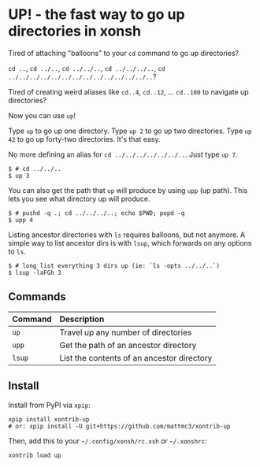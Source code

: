 # UP! - the fast way to go up directories in xonsh

Tired of attaching "balloons" to your `cd` command to go up directories?

`cd ..`, `cd ../..`, `cd ../../..`, `cd ../../../..`, `cd ../../../../../../../../../../../../../..`?

Tired of creating weird aliases like `cd..4`, `cd..12`, ... `cd..100` to navigate up directories?

Now you can use `up`!

Type `up` to go up one directory. Type `up 2` to go up two directories. Type
`up 42` to go up forty-two directories. It's that easy.

No more defining an alias for `cd ../../../../../../..`.  Just type `up 7`.

```shell
$ # cd ../../..
$ up 3
```

You can also get the path that `up` will produce by using `upp` (up path).
This lets you see what directory up will produce.

```shell
$ # pushd -q .; cd ../../../..; echo $PWD; popd -q
$ upp 4
```

Listing ancestor directories with `ls` requires balloons, but not anymore.
A simple way to list ancestor dirs is with `lsup`, which forwards on any options to `ls`.

```shell
$ # long list everything 3 dirs up (ie: `ls -opts ../../..`)
$ lsup -laFGh 3
```

## Commands

| Command | Description                                |
|:--------|:-------------------------------------------|
| `up`    | Travel up any number of directories        |
| `upp`   | Get the path of an ancestor directory      |
| `lsup`  | List the contents of an ancestor directory |

## Install

Install from PyPI via `xpip`:

```shell
xpip install xontrib-up
# or: xpip install -U git+https://github.com/mattmc3/xontrib-up
```

Then, add this to your `~/.config/xonsh/rc.xsh` or `~/.xonshrc`:

```shell
xontrib load up
```

[xonsh]: https://xon.sh

